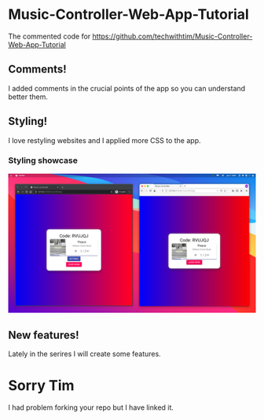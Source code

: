 # Music-Controller-Web-App-Tutorial
The commented code for https://github.com/techwithtim/Music-Controller-Web-App-Tutorial

## Comments!
I added comments in the crucial points of the app so you can understand better them.

## Styling!
I love restyling websites and I applied more CSS to the app.

### Styling showcase
![Alt text](/images/showcase.png?raw=true "Music Player")

## New features!
Lately in the serires I will create some features.

# Sorry Tim
I had problem forking your repo but I have linked it.
